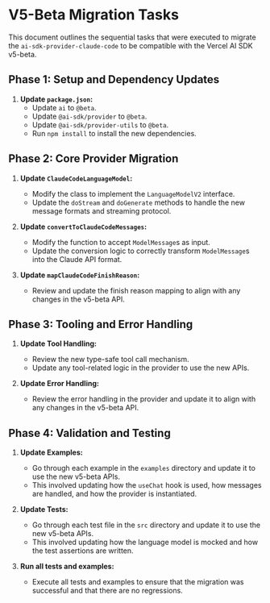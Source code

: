 # V5-Beta Migration Tasks

This document outlines the sequential tasks that were executed to migrate the `ai-sdk-provider-claude-code` to be compatible with the Vercel AI SDK v5-beta.

## Phase 1: Setup and Dependency Updates

1.  **Update `package.json`:**
    *   Update `ai` to `@beta`.
    *   Update `@ai-sdk/provider` to `@beta`.
    *   Update `@ai-sdk/provider-utils` to `@beta`.
    *   Run `npm install` to install the new dependencies.

## Phase 2: Core Provider Migration

1.  **Update `ClaudeCodeLanguageModel`:**
    *   Modify the class to implement the `LanguageModelV2` interface.
    *   Update the `doStream` and `doGenerate` methods to handle the new message formats and streaming protocol.

2.  **Update `convertToClaudeCodeMessages`:**
    *   Modify the function to accept `ModelMessage`s as input.
    *   Update the conversion logic to correctly transform `ModelMessage`s into the Claude API format.

3.  **Update `mapClaudeCodeFinishReason`:**
    *   Review and update the finish reason mapping to align with any changes in the v5-beta API.

## Phase 3: Tooling and Error Handling

1.  **Update Tool Handling:**
    *   Review the new type-safe tool call mechanism.
    *   Update any tool-related logic in the provider to use the new APIs.

2.  **Update Error Handling:**
    *   Review the error handling in the provider and update it to align with any changes in the v5-beta API.

## Phase 4: Validation and Testing

1.  **Update Examples:**
    *   Go through each example in the `examples` directory and update it to use the new v5-beta APIs.
    *   This involved updating how the `useChat` hook is used, how messages are handled, and how the provider is instantiated.

2.  **Update Tests:**
    *   Go through each test file in the `src` directory and update it to use the new v5-beta APIs.
    *   This involved updating how the language model is mocked and how the test assertions are written.

3.  **Run all tests and examples:**
    *   Execute all tests and examples to ensure that the migration was successful and that there are no regressions.
